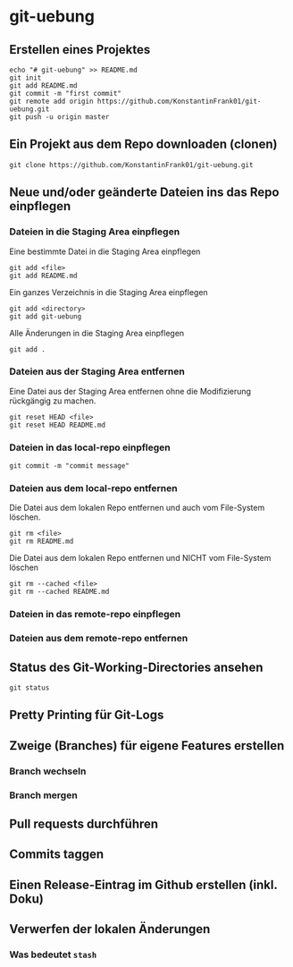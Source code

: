 # git-uebung

## Erstellen eines Projektes

```
echo "# git-uebung" >> README.md
git init
git add README.md
git commit -m "first commit"
git remote add origin https://github.com/KonstantinFrank01/git-uebung.git
git push -u origin master

```

## Ein Projekt aus dem Repo downloaden (clonen)

```
git clone https://github.com/KonstantinFrank01/git-uebung.git

```

## Neue und/oder geänderte Dateien ins das Repo einpflegen

### Dateien in die Staging Area einpflegen

Eine bestimmte Datei in die Staging Area einpflegen

```
git add <file>
git add README.md

```
Ein ganzes Verzeichnis in die Staging Area einpflegen

```
git add <directory>
git add git-uebung

```

Alle Änderungen in die Staging Area einpflegen

```
git add .

```

### Dateien aus der Staging Area entfernen

Eine Datei aus der Staging Area entfernen ohne die Modifizierung rückgängig zu machen.

```
git reset HEAD <file>
git reset HEAD README.md

```

### Dateien in das local-repo einpflegen

```
git commit -m "commit message"

```

### Dateien aus dem local-repo entfernen

Die Datei aus dem lokalen Repo entfernen und auch vom File-System löschen.

```
git rm <file>
git rm README.md

```

Die Datei aus dem lokalen Repo entfernen und NICHT vom File-System löschen

```
git rm --cached <file>
git rm --cached README.md

```

### Dateien in das remote-repo einpflegen

### Dateien aus dem remote-repo entfernen

## Status des Git-Working-Directories ansehen

```
git status

```

## Pretty Printing für Git-Logs

## Zweige (Branches) für eigene Features erstellen

### Branch wechseln

### Branch mergen

## Pull requests durchführen

## Commits taggen

## Einen Release-Eintrag im Github erstellen (inkl. Doku)

## Verwerfen der lokalen Änderungen

### Was bedeutet ```stash```